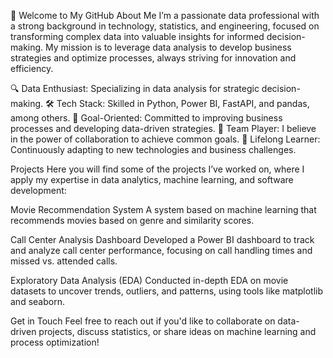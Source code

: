 👋 Welcome to My GitHub
About Me
I’m a passionate data professional with a strong background in technology, statistics, and engineering, focused on transforming complex data into valuable insights for informed decision-making. My mission is to leverage data analysis to develop business strategies and optimize processes, always striving for innovation and efficiency.

🔍 Data Enthusiast: Specializing in data analysis for strategic decision-making.
🛠️ Tech Stack: Skilled in Python, Power BI, FastAPI, and pandas, among others.
🎯 Goal-Oriented: Committed to improving business processes and developing data-driven strategies.
🤝 Team Player: I believe in the power of collaboration to achieve common goals.
🌱 Lifelong Learner: Continuously adapting to new technologies and business challenges.

Projects
Here you will find some of the projects I’ve worked on, where I apply my expertise in data analytics, machine learning, and software development:

Movie Recommendation System
A system based on machine learning that recommends movies based on genre and similarity scores.

Call Center Analysis Dashboard
Developed a Power BI dashboard to track and analyze call center performance, focusing on call handling times and missed vs. attended calls.

Exploratory Data Analysis (EDA)
Conducted in-depth EDA on movie datasets to uncover trends, outliers, and patterns, using tools like matplotlib and seaborn.

Get in Touch
Feel free to reach out if you'd like to collaborate on data-driven projects, discuss statistics, or share ideas on machine learning and process optimization!



